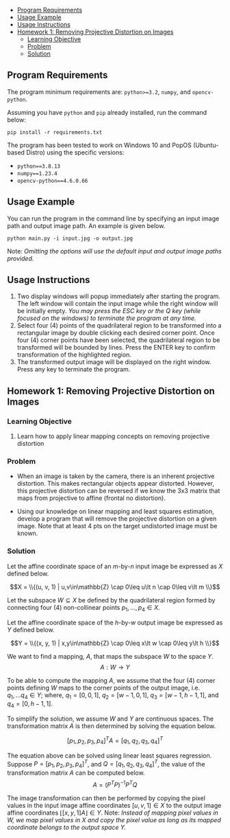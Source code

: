 - [Program Requirements](#program-requirements)
- [Usage Example](#usage-example)
- [Usage Instructions](#usage-instructions)
- [Homework 1: Removing Projective Distortion on Images](#homework-1-removing-projective-distortion-on-images)
  - [Learning Objective](#learning-objective)
  - [Problem](#problem)
  - [Solution](#solution)

## Program Requirements
The program minimum requirements are: `python>=3.2`, `numpy`, and `opencv-python`.

Assuming you have `python` and `pip` already installed, run the command below:
```
pip install -r requirements.txt
```

The program has been tested to work on Windows 10 and PopOS (Ubuntu-based Distro) using the specific versions:
- `python==3.8.13`
- `numpy==1.23.4`
- `opencv-python==4.6.0.66`


## Usage Example
You can run the program in the command line by specifying an input image path and output image path. An example is given below.
```
python main.py -i input.jpg -o output.jpg
```
Note: *Omitting the options will use the default input and output image paths provided.*


## Usage Instructions
1. Two display windows will popup immediately after starting the program. The left window will contain the input image while the right window will be initially empty. *You may press the ESC key or the Q key (while focused on the windows) to terminate the program at any time.*
2. Select four (4) points of the quadrilateral region to be transformed into a rectangular image by double clicking each desired corner point. Once four (4) corner points have been selected, the quadrilateral region to be transformed will be bounded by lines. Press the ENTER key to confirm transformation of the highlighted region. 
3. The transformed output image will be displayed on the right window. Press any key to terminate the program.


## Homework 1: Removing Projective Distortion on Images

### Learning Objective
1) Learn how to apply linear mapping concepts on removing projective distortion

### Problem
- When an image is taken by the camera, there is an inherent projective distortion. This makes rectangular objects appear distorted. However, this projective distortion can be reversed if we know the 3x3 matrix that maps from projective to affine (frontal no distortion). 

- Using our knowledge on linear mapping and least squares estimation, develop a program that will remove the projective distortion on a given image. Note that at least 4 pts on the target undistorted image must be known.

### Solution
Let the affine coordinate space of an *m*-by-*n* input image be expressed as $X$ defined below.

$$X = \\{(u, v, 1) | u,v\in\mathbb{Z} \cap 0\leq u\lt n \cap 0\leq v\lt m \\}$$

Let the subspace $W\subseteq X$ be defined by the quadrilateral region formed by connecting four (4) non-collinear points $p_1,...,p_4 \in X$.

Let the affine coordinate space of the *h*-by-*w* output image be expressed as $Y$ defined below.

$$Y = \\{(x, y, 1) | x,y\in\mathbb{Z} \cap 0\leq x\lt w \cap 0\leq y\lt h \\}$$

We want to find a mapping, $A$, that maps the subspace $W$ to the space $Y$.
$$A : W \to  Y $$

To be able to compute the mapping $A$, we assume that the four (4) corner points defining $W$ maps to the corner points of the output image, i.e. $q_1,...q_4 \in Y$; where, $q_1 = [0, 0, 1]$, $q_2=[w-1, 0, 1]$, $q_3=[w-1, h-1, 1]$, and $q_4=[0, h-1, 1]$.

To simplify the solution, we assume $W$ and $Y$ are continuous spaces. The transformation matrix $A$ is then determined by solving the equation below.

$$[p_1, p_2, p_3, p_4]^T A = [q_1, q_2, q_3, q_4]^T$$

The equation above can be solved using linear least squares regression. Suppose $P=[p_1, p_2, p_3, p_4]^T$, and $Q=[q_1, q_2, q_3, q_4]^T$, the value of the transformation matrix $A$ can be computed below.
$$A = (P^T P)^{-1}P^T Q$$

The image transformation can then be performed by copying the pixel values in the input image affine coordinates $[u,v,1] \in X$ to the output image affine coordinates $\lfloor [x,y,1] A \rfloor \in Y$. Note: *Instead of mapping pixel values in* $W$*, we map pixel values in* $X$ *and copy the pixel value as long as its mapped coordinate belongs to the output space* $Y$*.*
